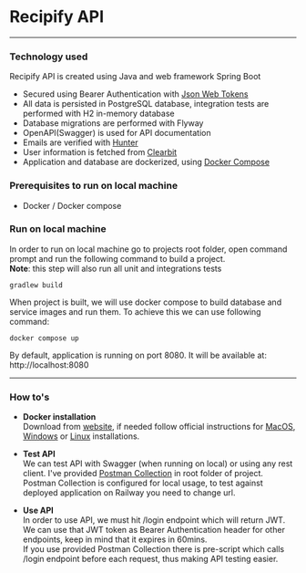 # Recipify API
<hr/>

### Technology used
Recipify API is created using Java and web framework Spring Boot
- Secured using Bearer Authentication with [Json Web Tokens](https://jwt.io/)
- All data is persisted in PostgreSQL database, integration tests are performed with H2 in-memory database
- Database migrations are performed with Flyway
- OpenAPI(Swagger) is used for API documentation
- Emails are verified with [Hunter](https://hunter.io/)
- User information is fetched from [Clearbit](https://clearbit.com/)
- Application and database are dockerized, using [Docker Compose](https://docs.docker.com/compose/)


### Prerequisites to run on local machine
- Docker / Docker compose


### Run on local machine
In order to run on local machine go to projects root folder, open command prompt and run the following command to build a project. <br>
**Note**: this step will also run all unit and integrations tests
```shell
gradlew build
```

When project is built, we will use docker compose to build database and service images and run them. 
To achieve this we can use following command:
```shell
docker compose up
```
By default, application is running on port 8080. It will be available at:
http://localhost:8080


<hr/>

### How to's

- <b>Docker installation</b> <br>
Download from [website](https://www.docker.com/), if needed follow official instructions for 
[MacOS](https://docs.docker.com/desktop/install/mac-install/), 
[Windows](https://docs.docker.com/desktop/install/windows-install/) 
or [Linux](https://docs.docker.com/desktop/install/linux-install/) installations.


- <b>Test API</b> <br>
  We can test API with Swagger (when running on local) or using any rest client. I've provided [Postman Collection](https://github.com/apelan/recipify/blob/main/Recipify%20Collection.postman_collection.json) in root folder of project.<br> 
Postman Collection is configured for local usage, to test against deployed application on Railway you need to change url. <br>

- <b>Use API</b> <br>
  In order to use API, we must hit /login endpoint which will return JWT. <br>
  We can use that JWT token as Bearer Authentication header for other endpoints, keep in mind that it expires in 60mins. <br>
  If you use provided Postman Collection there is pre-script which calls /login endpoint before each request, thus making API testing easier.
